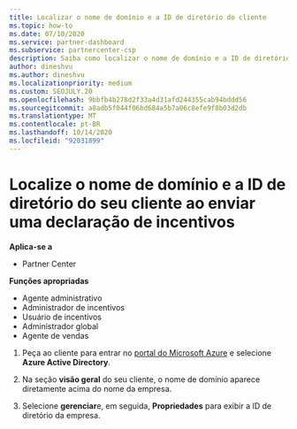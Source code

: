 ```yaml
---
title: Localizar o nome de domínio e a ID de diretório do cliente
ms.topic: how-to
ms.date: 07/10/2020
ms.service: partner-dashboard
ms.subservice: partnercenter-csp
description: Saiba como localizar o nome de domínio e a ID de diretório do seu cliente no portal do Azure quando desejar enviar uma declaração de incentivos.
author: dineshvu
ms.author: dineshvu
ms.localizationpriority: medium
ms.custom: SEOJULY.20
ms.openlocfilehash: 9bbfb4b278d2f33a4d31afd244355cab94bddd56
ms.sourcegitcommit: a8adb5f044f06bd684a5b7a06c8efe9f8b03d2db
ms.translationtype: MT
ms.contentlocale: pt-BR
ms.lasthandoff: 10/14/2020
ms.locfileid: "92031899"
---
```

# <a name="find-your-customers-domain-name-and-directory-id-when-submitting-an-incentives-claim"></a>Localize o nome de domínio e a ID de diretório do seu cliente ao enviar uma declaração de incentivos

**Aplica-se a**

- Partner Center

**Funções apropriadas**

- Agente administrativo
- Administrador de incentivos
- Usuário de incentivos
- Administrador global
- Agente de vendas

1. Peça ao cliente para entrar no [portal do Microsoft Azure](https://portal.azure.com/#home) e selecione **Azure Active Directory**.

2. Na seção **visão geral** do seu cliente, o nome de domínio aparece diretamente acima do nome da empresa.  

3. Selecione **gerenciar**e, em seguida, **Propriedades** para exibir a ID de diretório da empresa.
